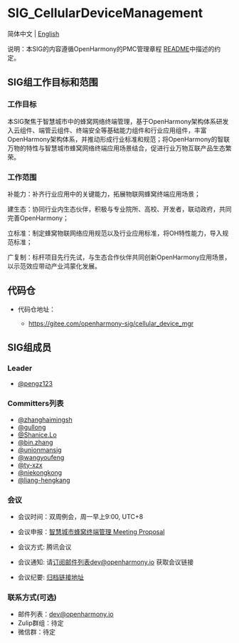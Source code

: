 # SIG_CellularDeviceManagement
简体中文 | [English](./sig_cellular_device_mgr.md)

说明：本SIG的内容遵循OpenHarmony的PMC管理章程 [README](https://gitee.com/openharmony/community/blob/master/zh/pmc.md)中描述的约定。

## SIG组工作目标和范围

### 工作目标
本SIG聚焦于智慧城市中的蜂窝网络终端管理，基于OpenHarmony架构体系研发入云组件、端管云组件、终端安全等基础能力组件和行业应用组件，丰富OpenHarmony架构体系，并推动形成行业标准和规范；将OpenHarmony的智联万物的特性与智慧城市蜂窝网络终端应用场景结合，促进行业万物互联产品生态繁荣。

### 工作范围
补能力：补齐行业应用中的关键能力，拓展物联网蜂窝终端应用场景；

建生态：协同行业内生态伙伴，积极与专业院所、高校、开发者，联动政府，共同完善OpenHarmony；

立标准：制定蜂窝物联网络应用规范以及行业应用标准，将OH特性能力，导入规范标准；

广复制：标杆项目先行先试，与生态合作伙伴共同创新OpenHarmony应用场景，以示范效应带动产业鸿蒙化发展。


## 代码仓
- 代码仓地址：

    - https://gitee.com/openharmony-sig/cellular_device_mgr

## SIG组成员

### Leader
- [@pengz123](https://gitee.com/pengz123)

### Committers列表
- [@zhanghaimingsh](https://gitee.com/zhanghaimingsh)
- [@gullong](https://gitee.com/gullong)
- [@Shanice.Lo](https://gitee.com/luoshanshan633)
- [@bin.zhang](https://gitee.com/as807048861)
- [@unionmansig](bin.wan@unionman.com.cn)
- [@wangyoufeng](wangyoufeng8889@126.com)
- [@ty-xzx](xiaozexuan@whty.com.cn)
- [@niekongkong](fengbuting@szwayd.com)
- [@liang-hengkang](hkliang@eigencomm.com)


### 会议
 - 会议时间：双周例会，周一早上9:00, UTC+8

 - 会议申报：[智慧城市蜂窝终端管理 Meeting Proposal](https://shimo.im/sheets/1lq7MDJ5JBHvP7Ae/MODOC)
 - 会议方式:   腾讯会议
 - 会议通知:   请[订阅](https://lists.openatom.io/postorius/lists/dev.openharmony.io)邮件列表dev@openharmony.io 获取会议链接
 - 会议纪要:   [归档链接地址](https://gitee.com/openharmony-sig/sig-content/tree/master/cellular_device_mgr)

### 联系方式(可选)

- 邮件列表：[dev@openharmony.io]()
- Zulip群组：待定
- 微信群：待定

